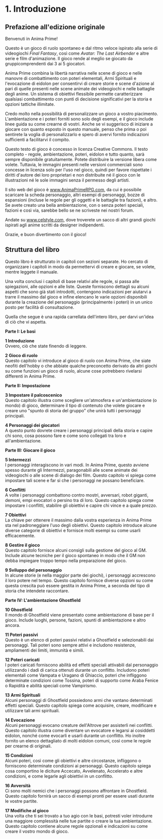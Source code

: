 # 1. Introduzione

## Prefazione all'edizione originale

Benvenuti in Anima Prime!

Questo è un gioco di ruolo spontaneo e dal ritmo veloce ispirato alla serie di videogiochi *Final Fantasy*, così come *Avatar: The Last Airbender* e altre serie e film d'animazione. Il gioco rende al meglio se giocato da gruppicomprendenti dai 3 ai 5 giocatori.

Anima Prime combina la libertà narrativa nelle scene di gioco e nelle manovre di combattimento con poteri elementali, Armi Spirituali e l'evocazione di eidolon per consentirvi di creare storie e scene d'azione al pari di quelle presenti nelle scene animate dei videogiochi e nelle battaglie degli anime. Un sistema di obiettivi flessibile permette caratterizzare qualsiasi combattimento con punti di decisione significativi per la storia e opzioni tattiche illimitate.


Credo molto nella possibilità di personalizzare un gioco a vostro piacimento. L'ambientazione e i poteri forniti sono solo degli esempi, e il gioco include linee guida su come crearne di vostri. Anche se vi suggerisco di iniziare a giocare con quanto esposto in questo manuale, penso che prima o poi sentirete la voglia di personalizzarlo e spero di avervi fornito indicazioni sufficienti a facilitarvi il compito.

Questo testo di gioco è concesso in licenza Creative Commons. Il testo completo - regole, ambientazione, poteri, eidolon e tutto quanto, sarà sempre disponibile gratuitamente. Potete distribuire la versione libera come volete. Tuttavia, le immagini presenti nelle versioni commerciali sono concesse in licenza solo per l'uso nel gioco, quindi per favore rispettate i diritti d'autore dei loro proprietari e non distribuite né il gioco con le illustrazioni né le sole immagini senza il permesso degli artisti.

Il sito web del gioco è www.AnimaPrimeRPG.com, da cui è possibile scaricare la scheda personaggio, altri esempi di personaggi, bozze di espansioni (incluse le regole per gli oggetti e le battaglie tra fazioni), e altro. Se avete creato una bella ambientazione, con o senza poteri speciali, fazioni e così via, sarebbe bello se ne scriveste nei nostri forum.

Andate su www.celstyle.com, dove troverete un sacco di altri grandi giochi ispirati agli anime scritti da designer indipendenti.

Grazie, e buon divertimento con il gioco!

## Struttura del libro

Questo libro è strutturato in capitoli con sezioni separate. Ho cercato di organizzare i capitoli in modo da permettervi di creare e giocare, se volete, mentre leggete il manuale.

Una volta conclusi i capitoli di base relativi alle regole, si passa alle spiegazioni, alle opzioni e alle liste. Queste forniscono dettagli su alcuni aspetti che sono già stati introdotti, contengono indicazioni per aiutarvi a trarre il massimo dal gioco e infine elencano le varie opzioni disponibili durante la creazione del personaggio (principalmente i poteri) in un unico posto per facilità di consultazione.

Quella che segue è una rapida carrellata dell'intero libro, per darvi un'idea di ciò che vi aspetta.

**Parte I: Le basi**

**1 Introduzione**  
Ovvero, ciò che state finendo di leggere.

**2 Gioco di ruolo**  
Questo capitolo vi introduce al gioco di ruolo con Anima Prime, che siate neofiti dell'hobby o che abbiate qualche preconcetto derivato da altri giochi su come funzioni un gioco di ruolo, alcune cose potrebbero rivelarsi differenti in Anima Prime.

**Parte II: Impostazione**

**3 Impostare il palcoscenico**  
Questo capitolo illustra come scegliere un'atmosfera e un'ambientazione (o mondo) di gioco, determinare il tipo di contenuto che volete giocare e creare uno "spunto di storia del gruppo" che unirà tutti i personaggi principali.

**4 Personaggi dei giocatori**  
A questo punto dovrete creare i personaggi principali della storia e capire chi sono, cosa possono fare e come sono collegati tra loro e all'ambientazione.

**Parte III: Giocare il gioco**

**5 Intermezzi**  
I personaggi interagiscono in vari modi. In Anima Prime, questo avviene spesso durante gli Intermezzi, paragonabili alle scene animate dei videogiochi o alle scene di dialogo dei film. Questo capitolo vi spiega come impostare tali scene e far si che i personaggi ne possano beneficiare.

**6 Conflitti**  
A volte i personaggi combattono contro mostri, avversari, robot giganti, demoni, empi evocatori o persino tra di loro. Questo capitolo spiega come impostare i conflitti, stabilire gli obiettivi e capire chi vince e a quale prezzo.

**7 Obiettivi**  
La chiave per ottenere il massimo dalla vostra esperienza in Anima Prime sta nel padroneggiare l'uso degli obiettivi. Questo capitolo introduce alcune diverse categorie di obiettivi e fornisce molti esempi su come usarli efficacemente.

**8 Gestire il gioco**  
Questo capitolo fornisce alcuni consigli sulla gestione del gioco al GM. Include alcune tecniche per il gioco spontaneo in modo che il GM non debba impiegare troppo tempo nella preparazione del gioco.

**9 Sviluppo del personaggio**  
In alcune storie (e nella maggior parte dei giochi), i personaggi accrescono il loro potere nel tempo. Questo capitolo fornisce diverse opzioni su come questa crescita può essere gestita in Anima Prime, a seconda del tipo di storia che intendete raccontare.

**Parte IV: L'ambientazione Ghostfield**

**10 Ghostfield**  
Il mondo di Ghostfield viene presentato come ambientazione di base per il gioco. Include luoghi, persone, fazioni, spunti di ambientazione e altro ancora.

**11 Poteri passivi**  
Questo è un elenco di poteri passivi relativi a Ghostfield e selezionabili dai personaggi. Tali poteri sono sempre attivi e includono resistenze, ampliamenti dei limiti, immunità e simili.

**12 Poteri caricati**  
I poteri caricati forniscono abilità ed effetti speciali attivabili dal personaggio utilizzando i dadi di carica ottenuti durante un conflitto. Includono poteri elementali come Vampata e Uragano di Ghiaccio, poteri che infliggono determinate condizioni come Tossina, poteri di supporto come Araba Fenice o Rapidità e abilità speciali come Vampirismo.

**13 Armi Spirituali**  
Alcuni personaggi di Ghostfield possiedono armi che vantano determinati effetti speciali. 
Questo capitolo spiega come acquisire, creare, modificare e utilizzare tali armi spirituali.

**14 Evocazione**  
Alcuni personaggi evocano creature dell'Altrove per assisterli nei conflitti. Questo capitolo illustra come diventare un evocatore e legarsi ai cosiddetti eidolon, nonché come evocarli e usarli durante un conflitto. Ho inoltre fornito un elenco dettagliato di molti eidolon comuni, così come le regole per crearne di originali.

**15 Condizioni**  
Alcuni poteri, così come gli obiettivi e altre circostanze, infliggono o forniscono determinate condizioni ai personaggi. Questo capitolo spiega cosa comportino le diciture Accecato, Avvelenato, Accelerato e altre condizioni, e come legarle agli obiettivi in un conflitto.

**16 Avversità**  
Ci sono molti nemici che i personaggi possono affrontare in Ghostfield. Questo capitolo fornirà un sacco di esempi pronti per essere usati durante le vostre partite.

**17 Modifiche al gioco**  
Una volta che ti sei trovato a tuo agio con le basi, potresti voler introdurre una maggiore complessità nelle tue partite o creare la tua ambientazione. Questo capitolo contiene alcune regole opzionali e indicazioni su come creare il vostro mondo di gioco.